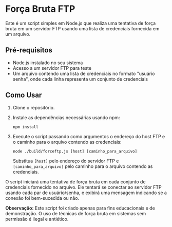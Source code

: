
# Força Bruta FTP

Este é um script simples em Node.js que realiza uma tentativa de força bruta em um servidor FTP usando uma lista de credenciais fornecida em um arquivo.

## Pré-requisitos

- Node.js instalado no seu sistema
- Acesso a um servidor FTP para teste
- Um arquivo contendo uma lista de credenciais no formato "usuário senha", onde cada linha representa um conjunto de credenciais

## Como Usar

1. Clone o repositório.
2. Instale as dependências necessárias usando npm:

    ```
    npm install
    ```

3. Execute o script passando como argumentos o endereço do host FTP e o caminho para o arquivo contendo as credenciais:

    ```
    node ./build/forceftp.js [host] [caminho_para_arquivo]
    ```

    Substitua `[host]` pelo endereço do servidor FTP e `[caminho_para_arquivo]` pelo caminho para o arquivo contendo as credenciais.

O script iniciará uma tentativa de força bruta em cada conjunto de credenciais fornecido no arquivo. Ele tentará se conectar ao servidor FTP usando cada par de usuário/senha, e exibirá uma mensagem indicando se a conexão foi bem-sucedida ou não.

**Observação:** Este script foi criado apenas para fins educacionais e de demonstração. O uso de técnicas de força bruta em sistemas sem permissão é ilegal e antiético.

